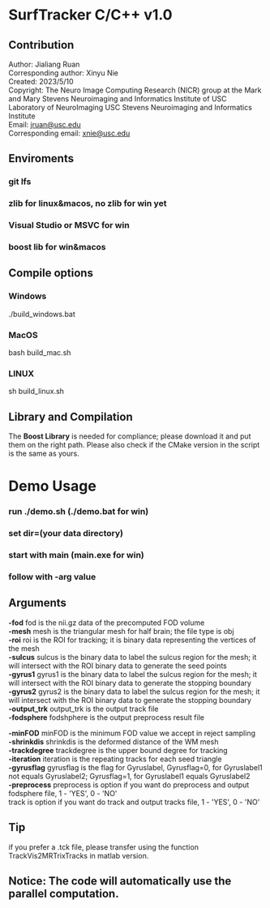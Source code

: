 # SurfTracker C/C++ v1.0 
## Contribution <br />
Author: Jialiang Ruan <br />
Corresponding author: Xinyu Nie <br />
Created: 2023/5/10  <br />
Copyright: The Neuro Image Computing Research (NICR) group at the Mark and Mary Stevens Neuroimaging 
and Informatics Institute of USC Laboratory of NeuroImaging USC Stevens Neuroimaging and Informatics Institute <br />
Email: jruan@usc.edu <br />
Corresponding email: xnie@usc.edu <br />

## Enviroments
### git lfs
### zlib for linux&macos, no zlib for win yet
### Visual Studio or MSVC for win
### boost lib for win&macos
## Compile options
### Windows<br />
./build_windows.bat
### MacOS<br/>
bash build_mac.sh
### LINUX
sh build_linux.sh<br/>
<!-- The main function of the tractography is Ufibertracking.cpp. <br /> -->

## Library and Compilation
The **Boost Library** is needed for compliance; please download it and put them on the right path. Please also check if the CMake version in the script is the same as yours. <br />

# Demo Usage
### run ./demo.sh (./demo.bat for win)<br/>
### set dir=(your data directory)
### start with main (main.exe for win) </br>
### follow with -arg value
## Arguments <br />
**-fod**  fod is the nii.gz data of the precomputed FOD volume <br />
**-mesh** mesh is the triangular mesh for half brain; the file type is obj <br />
**-roi** roi is the ROI for tracking; it is binary data representing the vertices of the mesh <br />
**-sulcus** sulcus is the binary data to label the sulcus region for the mesh; it will intersect with the ROI binary  data to generate the seed points <br />
**-gyrus1** gyrus1 is the binary data to label the sulcus region for the mesh; it will intersect with the ROI binary data to generate the stopping boundary <br />
**-gyrus2** gyrus2 is the binary data to label the sulcus region for the mesh; it will intersect with the ROI binary data to generate the stopping boundary <br />
**-output_trk** output_trk is the output track file <br />
**-fodsphere** fodshphere is the output preprocess result file <br />

**-minFOD** minFOD is the minimum FOD value we accept in reject sampling <br />
**-shrinkdis** shrinkdis is the deformed distance of the WM mesh <br />
**-trackdegree** trackdegree is the upper bound degree for tracking  <br />
**-iteration** iteration is the repeating tracks for each seed triangle <br />
**-gyrusflag** gyrusflag is the flag for Gyruslabel, Gyrusflag=0, for Gyruslabel1 not equals Gyruslabel2; Gyrusflag=1, for Gyruslabel1 equals Gyruslabel2 <br />
**-preprocess** preprocess is option if you want do preprocess and output fodsphere file, 1 - 'YES', 0 - 'NO' <br />
track is option if you want do track and output tracks file, 1 - 'YES', 0 - 'NO' <br />

## Tip
if you prefer a .tck file, please transfer using the function TrackVis2MRTrixTracks in matlab version.


## Notice: The code will automatically use the parallel computation.
